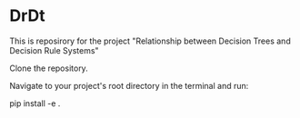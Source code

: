 # DrDt

This is reposirory for the project "Relationship between Decision Trees and Decision Rule Systems"

Clone the repository.

Navigate to your project's root directory in the terminal and run:

pip install -e .

